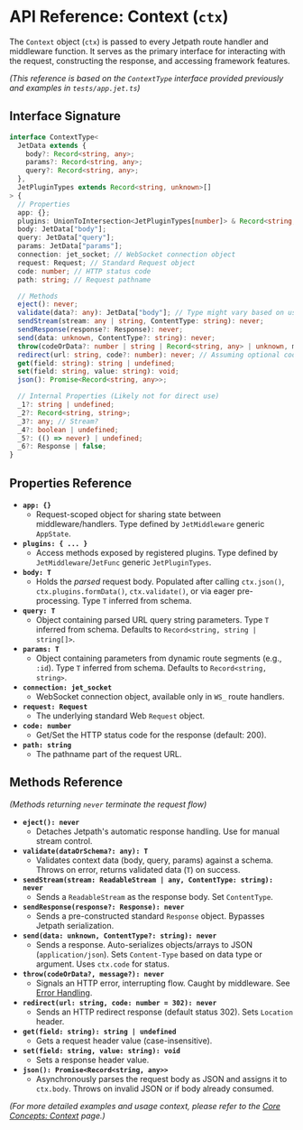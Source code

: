 <docmach type="wrapper" file="doc-fragments/docs.html" replacement="content">
  

# API Reference: Context (`ctx`)

The `Context` object (`ctx`) is passed to every Jetpath route handler and middleware function. It serves as the primary interface for interacting with the request, constructing the response, and accessing framework features.

*(This reference is based on the `ContextType` interface provided previously and examples in `tests/app.jet.ts`)*

## Interface Signature

```typescript
interface ContextType<
  JetData extends {
    body?: Record<string, any>;
    params?: Record<string, any>;
    query?: Record<string, any>;
  },
  JetPluginTypes extends Record<string, unknown>[]
> {
  // Properties
  app: {};
  plugins: UnionToIntersection<JetPluginTypes[number]> & Record<string, any>;
  body: JetData["body"];
  query: JetData["query"];
  params: JetData["params"];
  connection: jet_socket; // WebSocket connection object
  request: Request; // Standard Request object
  code: number; // HTTP status code
  path: string; // Request pathname

  // Methods
  eject(): never;
  validate(data?: any): JetData["body"]; // Type might vary based on usage
  sendStream(stream: any | string, ContentType: string): never;
  sendResponse(response?: Response): never;
  send(data: unknown, ContentType?: string): never;
  throw(codeOrData?: number | string | Record<string, any> | unknown, message?: string | Record<string, any>): never;
  redirect(url: string, code?: number): never; // Assuming optional code
  get(field: string): string | undefined;
  set(field: string, value: string): void;
  json(): Promise<Record<string, any>>;

  // Internal Properties (Likely not for direct use)
  _1?: string | undefined;
  _2?: Record<string, string>;
  _3?: any; // Stream?
  _4?: boolean | undefined;
  _5?: (() => never) | undefined;
  _6?: Response | false;
}
````

## Properties Reference

  * **`app: {}`**
      * Request-scoped object for sharing state between middleware/handlers. Type defined by `JetMiddleware` generic `AppState`.
  * **`plugins: { ... }`**
      * Access methods exposed by registered plugins. Type defined by `JetMiddleware`/`JetFunc` generic `JetPluginTypes`.
  * **`body: T`**
      * Holds the *parsed* request body. Populated after calling `ctx.json()`, `ctx.plugins.formData()`, `ctx.validate()`, or via eager pre-processing. Type `T` inferred from schema.
  * **`query: T`**
      * Object containing parsed URL query string parameters. Type `T` inferred from schema. Defaults to `Record<string, string | string[]>`.
  * **`params: T`**
      * Object containing parameters from dynamic route segments (e.g., `:id`). Type `T` inferred from schema. Defaults to `Record<string, string>`.
  * **`connection: jet_socket`**
      * WebSocket connection object, available only in `WS_` route handlers.
  * **`request: Request`**
      * The underlying standard Web `Request` object.
  * **`code: number`**
      * Get/Set the HTTP status code for the response (default: 200).
  * **`path: string`**
      * The pathname part of the request URL.

## Methods Reference

*(Methods returning `never` terminate the request flow)*

  * **`eject(): never`**
      * Detaches Jetpath's automatic response handling. Use for manual stream control.
  * **`validate(dataOrSchema?: any): T`**
      * Validates context data (body, query, params) against a schema. Throws on error, returns validated data (`T`) on success.
  * **`sendStream(stream: ReadableStream | any, ContentType: string): never`**
      * Sends a `ReadableStream` as the response body. Set `ContentType`.
  * **`sendResponse(response?: Response): never`**
      * Sends a pre-constructed standard `Response` object. Bypasses Jetpath serialization.
  * **`send(data: unknown, ContentType?: string): never`**
      * Sends a response. Auto-serializes objects/arrays to JSON (`application/json`). Sets `Content-Type` based on data type or argument. Uses `ctx.code` for status.
  * **`throw(codeOrData?, message?): never`**
      * Signals an HTTP error, interrupting flow. Caught by middleware. See [Error Handling](https://www.google.com/search?q=./error-handling.md).
  * **`redirect(url: string, code: number = 302): never`**
      * Sends an HTTP redirect response (default status 302). Sets `Location` header.
  * **`get(field: string): string | undefined`**
      * Gets a request header value (case-insensitive).
  * **`set(field: string, value: string): void`**
      * Sets a response header value.
  * **`json(): Promise<Record<string, any>>`**
      * Asynchronously parses the request body as JSON and assigns it to `ctx.body`. Throws on invalid JSON or if body already consumed.

*(For more detailed examples and usage context, please refer to the [Core Concepts: Context](https://www.google.com/search?q=./context.md) page.)*
 
</docmach>



